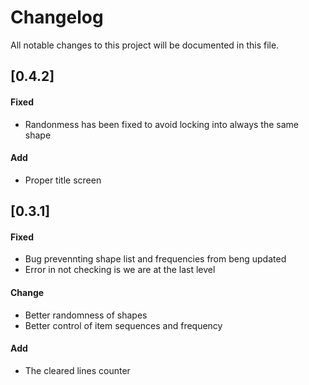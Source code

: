 # Changelog
All notable changes to this project will be documented in this file.

## [0.4.2]
#### Fixed 
 - Randonmess has been fixed to avoid locking into always the same shape

#### Add
 - Proper title screen

## [0.3.1]
#### Fixed 
 - Bug prevennting shape list and frequencies from beng updated
 - Error in not checking is we are at the last level

#### Change 
 - Better randomness of shapes
 - Better control of item sequences and frequency

#### Add
 - The cleared lines counter
   
